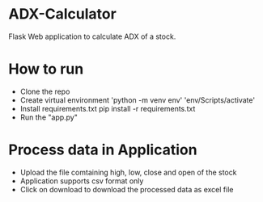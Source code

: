 # ADX-Calculator
Flask Web application to calculate ADX of a stock.
# How to run
- Clone the repo
- Create virtual environment
    'python -m venv env'
    'env/Scripts/activate'
- Install requirements.txt
  pip install -r requirements.txt
- Run the "app.py"

# Process data in Application
  - Upload the file comtaining high, low, close and open of the stock
  - Application supports csv format only
  - Click on download to download the processed data as excel file
